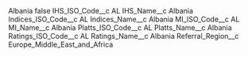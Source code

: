 <?xml version="1.0" encoding="UTF-8"?>
<CustomMetadata xmlns="http://soap.sforce.com/2006/04/metadata" xmlns:xsi="http://www.w3.org/2001/XMLSchema-instance" xmlns:xsd="http://www.w3.org/2001/XMLSchema">
    <label>Albania</label>
    <protected>false</protected>
    <values>
        <field>IHS_ISO_Code__c</field>
        <value xsi:type="xsd:string">AL</value>
    </values>
    <values>
        <field>IHS_Name__c</field>
        <value xsi:type="xsd:string">Albania</value>
    </values>
    <values>
        <field>Indices_ISO_Code__c</field>
        <value xsi:type="xsd:string">AL</value>
    </values>
    <values>
        <field>Indices_Name__c</field>
        <value xsi:type="xsd:string">Albania</value>
    </values>
    <values>
        <field>MI_ISO_Code__c</field>
        <value xsi:type="xsd:string">AL</value>
    </values>
    <values>
        <field>MI_Name__c</field>
        <value xsi:type="xsd:string">Albania</value>
    </values>
    <values>
        <field>Platts_ISO_Code__c</field>
        <value xsi:type="xsd:string">AL</value>
    </values>
    <values>
        <field>Platts_Name__c</field>
        <value xsi:type="xsd:string">Albania</value>
    </values>
    <values>
        <field>Ratings_ISO_Code__c</field>
        <value xsi:type="xsd:string">AL</value>
    </values>
    <values>
        <field>Ratings_Name__c</field>
        <value xsi:type="xsd:string">Albania</value>
    </values>
    <values>
        <field>Referral_Region__c</field>
        <value xsi:type="xsd:string">Europe_Middle_East_and_Africa</value>
    </values>
</CustomMetadata>
